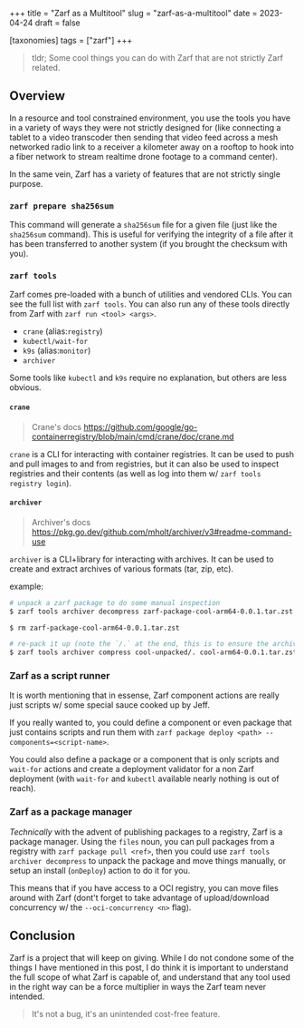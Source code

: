 +++
title = "Zarf as a Multitool"
slug = "zarf-as-a-multitool"
date = 2023-04-24
draft = false

[taxonomies]
tags = ["zarf"]
+++

> tldr; Some cool things you can do with Zarf that are not strictly Zarf related.

<!-- more -->

## Overview

In a resource and tool constrained environment, you use the tools you have in a variety of ways they were not strictly designed for (like connecting a tablet to a video transcoder then sending that video feed across a mesh networked radio link to a receiver a kilometer away on a rooftop to hook into a fiber network to stream realtime drone footage to a command center).

In the same vein, Zarf has a variety of features that are not strictly single purpose.

### `zarf prepare sha256sum`

This command will generate a `sha256sum` file for a given file (just like the `sha256sum` command). This is useful for verifying the integrity of a file after it has been transferred to another system (if you brought the checksum with you).

### `zarf tools`

Zarf comes pre-loaded with a bunch of utilities and vendored CLIs. You can see the full list with `zarf tools`. You can also run any of these tools directly from Zarf with `zarf run <tool> <args>`.

- `crane` (alias:`registry`)
- `kubectl/wait-for`
- `k9s` (alias:`monitor`)
- `archiver`

Some tools like `kubectl` and `k9s` require no explanation, but others are less obvious.

#### `crane`

> Crane's docs <https://github.com/google/go-containerregistry/blob/main/cmd/crane/doc/crane.md>

`crane` is a CLI for interacting with container registries. It can be used to push and pull images to and from registries, but it can also be used to inspect registries and their contents (as well as log into them w/ `zarf tools registry login`).

#### `archiver`

> Archiver's docs <https://pkg.go.dev/github.com/mholt/archiver/v3#readme-command-use>

`archiver` is a CLI+library for interacting with archives. It can be used to create and extract archives of various formats (tar, zip, etc).

example:

```bash
# unpack a zarf package to do some manual inspection
$ zarf tools archiver decompress zarf-package-cool-arm64-0.0.1.tar.zst cool-unpacked

$ rm zarf-package-cool-arm64-0.0.1.tar.zst

# re-pack it up (note the `/.` at the end, this is to ensure the archive is created with the correct root)
$ zarf tools archiver compress cool-unpacked/. cool-arm64-0.0.1.tar.zst
```

### Zarf as a script runner

It is worth mentioning that in essense, Zarf component actions are really just scripts w/ some special sauce cooked up by Jeff.

If you really wanted to, you could define a component or even package that just contains scripts and run them with `zarf package deploy <path> --components=<script-name>`.

You could also define a package or a component that is only scripts and `wait-for` actions and create a deployment validator for a non Zarf deployment (with `wait-for` and `kubectl` available nearly nothing is out of reach).

### Zarf as a package manager

_Technically_ with the advent of publishing packages to a registry, Zarf is a package manager. Using the `files` noun, you can pull packages from a registry with `zarf package pull <ref>`, then you could use `zarf tools archiver decompress` to unpack the package and move things manually, or setup an install (`onDeploy`) action to do it for you.

This means that if you have access to a OCI registry, you can move files around with Zarf (dont't forget to take advantage of upload/download concurrency w/ the `--oci-concurrency <n>` flag).

## Conclusion

Zarf is a project that will keep on giving. While I do not condone some of the things I have mentioned in this post, I do think it is important to understand the full scope of what Zarf is capable of, and understand that any tool used in the right way can be a force multiplier in ways the Zarf team never intended.

> It's not a bug, it's an unintended cost-free feature.
